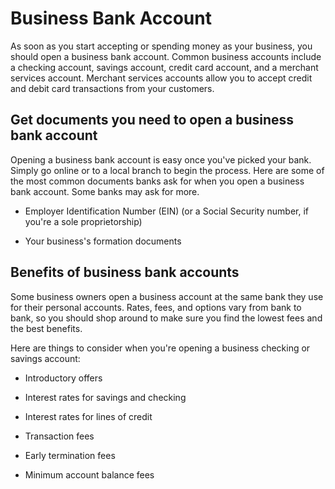 # Business Bank Account

As soon as you start accepting or spending money as your business, you should open a business bank account. Common business accounts include a checking account, savings account, credit card account, and a merchant services account. Merchant services accounts allow you to accept credit and debit card transactions from your customers.

## Get documents you need to open a business bank account
Opening a business bank account is easy once you've picked your bank. Simply go online or to a local branch to begin the process. Here are some of the most common documents banks ask for when you open a business bank account. Some banks may ask for more.

* Employer Identification Number (EIN) (or a Social Security number, if you're a sole proprietorship)

* Your business's formation documents

## Benefits of business bank accounts
Some business owners open a business account at the same bank they use for their personal accounts. Rates, fees, and options vary from bank to bank, so you should shop around to make sure you find the lowest fees and the best benefits.

Here are things to consider when you're opening a business checking or savings account:

* Introductory offers

* Interest rates for savings and checking

* Interest rates for lines of credit

* Transaction fees

* Early termination fees

* Minimum account balance fees
